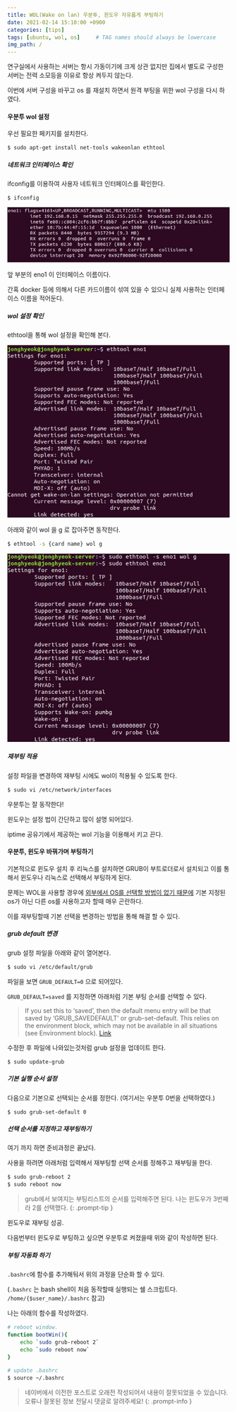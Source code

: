 ```yaml
---
title: WOL(Wake on lan) 우분투, 윈도우 자유롭게 부팅하기
date: 2021-02-14 15:10:00 +0900
categories: [tips]
tags: [ubuntu, wol, os]     # TAG names should always be lowercase
img_path: /
---
```


연구실에서 사용하는 서버는 항시 가동이기에 크게 상관 없지만 집에서 별도로 구성한 서버는 전력 소모등을 이유로 항상 켜두지 않는다.

이번에 서버 구성을 바꾸고 os 를 재설치 하면서 원격 부팅을 위한 wol 구성을 다시 하였다.



#### 우분투 wol 설정

우선 필요한 페키지를 설치한다.

~~~bash
$ sudo apt-get install net-tools wakeonlan ethtool
~~~



#####  네트워크 인터페이스 확인

 ifconfig를 이용하여 사용자 네트워크 인터페이스를 확인한다.

~~~
$ ifconfig
~~~

![img](assets/img/posts/Screenshot_from_2021-02-14_14-45-08.png)

앞 부분의 eno1 이 인터페이스 이름이다.

간혹 docker 등에 의해서 다른 카드이름이 섞여 있을 수 있으니 실제 사용하는 인터페이스 이름을 적어둔다.



##### wol 설정 확인

ethtool을 통해 wol 설정을 확인해 본다.

![img](assets/img/posts/Screenshot_from_2021-02-14_14-46-21.png)



아래와 같이 wol 을 g 로 잡아주면 동작한다.

~~~bash
$ ethtool -s {card name} wol g
~~~

![img](assets/img/posts/Screenshot_from_2021-02-14_14-47-22.png)



##### 재부팅 적용

설정 파일을 변경하여 재부팅 시에도 wol이 적용될 수 있도록 한다.

~~~bash
$ sudo vi /etc/network/interfaces
~~~



우분투는 잘 동작한다!

윈도우는 설정 법이 간단하고 많이 설명 되어있다. 

iptime 공유기에서 제공하는 wol 기능을 이용해서 키고 끈다. 



#### 우분투, 윈도우 바꿔가며 부팅하기

기본적으로 윈도우 설치 후 리눅스를 설치하면 GRUB이 부트로더로서 설치되고 이를 통해서 윈도우나 리눅스로 선택해서 부팅하게 된다.

문제는 WOL을 사용할 경우에 <u>외부에서 OS를 선택할 방법이 없기 때문에</u> 기본 지정된 os가 아닌 다른 os를 사용하고자 할때 매우 곤란하다.



이를 재부팅할때 기본 선택을 변경하는 방법을 통해 해결 할 수 있다.



##### grub default 변경

grub 설정 파일을 아래와 같이 열어본다.

~~~bash
$ sudo vi /etc/default/grub
~~~



파일을 보면 `GRUB_DEFAULT=0` 으로 되어있다.

 `GRUB_DEFAULT=saved` 를 지정하면 아래처럼 기본 부팅 순서를 선택할 수 있다.

> If you set this to ‘saved’, then the default menu entry will be that saved by ‘GRUB_SAVEDEFAULT’ or grub-set-default. This relies on the environment block, which may not be available in all situations (see Environment block). [Link](https://www.gnu.org/software/grub/manual/grub/grub.html#Simple-configuration)



수정한 후 파일에 나와있는것처럼 grub 설정을 업데이트 한다.

~~~bash
$ sudo update-grub
~~~



##### 기본 실행 순서 설정

다음으로 기본으로 선택되는 순서를 정한다. (여기서는 우분투 0번을 선택하였다.)

~~~bash
$ sudo grub-set-default 0
~~~



##### 선택 순서를 지정하고 재부팅하기

여기 까지 하면 준비과정은 끝났다.

사용을 하려면 아래처럼 입력해서 재부팅할 선택 순서를 정해주고 재부팅을 한다.

~~~bash
$ sudo grub-reboot 2
$ sudo reboot now
~~~

>grub에서 보여지는 부팅리스트의 순서를 입력해주면 된다. 나는 윈도우가 3번째라 2를 선택했다. 
{: .prompt-tip }



윈도우로 재부팅 성공. 

다음번부터 윈도우로 부팅하고 싶으면 우분투로 켜졌을때 위와 같이 작성하면 된다.



##### 부팅 자동화 하기

`.bashrc`에 함수를 추가해둬서 위의 과정을 단순화 할 수 있다. 

(`.bashrc` 는 bash shell이 처음 동작할때 실행되는 쉘 스크립트다.  `/home/{$user_name}/.bashrc` 참고)

나는 아래의 함수를 작성하였다.

~~~bash
# reboot window.
function bootWin(){
	echo `sudo grub-reboot 2`
	echo `sudo reboot now`
}
~~~

~~~bash
# update .bashrc
$ source ~/.bashrc
~~~





> 네이버에서 이전한 포스트로 오래전 작성되어서 내용이 잘못되었을 수 있습니다. 오류나 잘못된 정보 전달시 댓글로 알려주세요!
{: .prompt-info }
